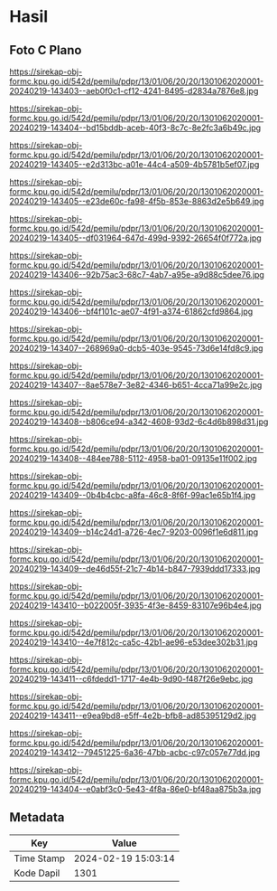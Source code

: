 # Hasil

## Foto C Plano

https://sirekap-obj-formc.kpu.go.id/542d/pemilu/pdpr/13/01/06/20/20/1301062020001-20240219-143403--aeb0f0c1-cf12-4241-8495-d2834a7876e8.jpg

https://sirekap-obj-formc.kpu.go.id/542d/pemilu/pdpr/13/01/06/20/20/1301062020001-20240219-143404--bd15bddb-aceb-40f3-8c7c-8e2fc3a6b49c.jpg

https://sirekap-obj-formc.kpu.go.id/542d/pemilu/pdpr/13/01/06/20/20/1301062020001-20240219-143405--e2d313bc-a01e-44c4-a509-4b5781b5ef07.jpg

https://sirekap-obj-formc.kpu.go.id/542d/pemilu/pdpr/13/01/06/20/20/1301062020001-20240219-143405--e23de60c-fa98-4f5b-853e-8863d2e5b649.jpg

https://sirekap-obj-formc.kpu.go.id/542d/pemilu/pdpr/13/01/06/20/20/1301062020001-20240219-143405--df031964-647d-499d-9392-26654f0f772a.jpg

https://sirekap-obj-formc.kpu.go.id/542d/pemilu/pdpr/13/01/06/20/20/1301062020001-20240219-143406--92b75ac3-68c7-4ab7-a95e-a9d88c5dee76.jpg

https://sirekap-obj-formc.kpu.go.id/542d/pemilu/pdpr/13/01/06/20/20/1301062020001-20240219-143406--bf4f101c-ae07-4f91-a374-61862cfd9864.jpg

https://sirekap-obj-formc.kpu.go.id/542d/pemilu/pdpr/13/01/06/20/20/1301062020001-20240219-143407--268969a0-dcb5-403e-9545-73d6e14fd8c9.jpg

https://sirekap-obj-formc.kpu.go.id/542d/pemilu/pdpr/13/01/06/20/20/1301062020001-20240219-143407--8ae578e7-3e82-4346-b651-4cca71a99e2c.jpg

https://sirekap-obj-formc.kpu.go.id/542d/pemilu/pdpr/13/01/06/20/20/1301062020001-20240219-143408--b806ce94-a342-4608-93d2-6c4d6b898d31.jpg

https://sirekap-obj-formc.kpu.go.id/542d/pemilu/pdpr/13/01/06/20/20/1301062020001-20240219-143408--484ee788-5112-4958-ba01-09135e11f002.jpg

https://sirekap-obj-formc.kpu.go.id/542d/pemilu/pdpr/13/01/06/20/20/1301062020001-20240219-143409--0b4b4cbc-a8fa-46c8-8f6f-99ac1e65b1f4.jpg

https://sirekap-obj-formc.kpu.go.id/542d/pemilu/pdpr/13/01/06/20/20/1301062020001-20240219-143409--b14c24d1-a726-4ec7-9203-0096f1e6d811.jpg

https://sirekap-obj-formc.kpu.go.id/542d/pemilu/pdpr/13/01/06/20/20/1301062020001-20240219-143409--de46d55f-21c7-4b14-b847-7939ddd17333.jpg

https://sirekap-obj-formc.kpu.go.id/542d/pemilu/pdpr/13/01/06/20/20/1301062020001-20240219-143410--b022005f-3935-4f3e-8459-83107e96b4e4.jpg

https://sirekap-obj-formc.kpu.go.id/542d/pemilu/pdpr/13/01/06/20/20/1301062020001-20240219-143410--4e7f812c-ca5c-42b1-ae96-e53dee302b31.jpg

https://sirekap-obj-formc.kpu.go.id/542d/pemilu/pdpr/13/01/06/20/20/1301062020001-20240219-143411--c6fdedd1-1717-4e4b-9d90-f487f26e9ebc.jpg

https://sirekap-obj-formc.kpu.go.id/542d/pemilu/pdpr/13/01/06/20/20/1301062020001-20240219-143411--e9ea9bd8-e5ff-4e2b-bfb8-ad85395129d2.jpg

https://sirekap-obj-formc.kpu.go.id/542d/pemilu/pdpr/13/01/06/20/20/1301062020001-20240219-143412--79451225-6a36-47bb-acbc-c97c057e77dd.jpg

https://sirekap-obj-formc.kpu.go.id/542d/pemilu/pdpr/13/01/06/20/20/1301062020001-20240219-143404--e0abf3c0-5e43-4f8a-86e0-bf48aa875b3a.jpg


## Metadata

| Key        | Value               |
| ---------- | ------------------- |
| Time Stamp | 2024-02-19 15:03:14 |
| Kode Dapil | 1301                |



